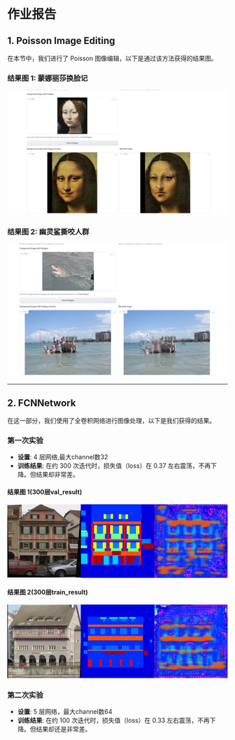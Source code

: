 # 作业报告

## 1. Poisson Image Editing

在本节中，我们进行了 Poisson 图像编辑，以下是通过该方法获得的结果图。

### 结果图 1: 蒙娜丽莎换脸记
![结果图 1](mennalisha.png)  

### 结果图 2: 幽灵鲨撕咬人群
![结果图 2](ghostfish.png) 

---

## 2. FCNNetwork

在这一部分，我们使用了全卷积网络进行图像处理，以下是我们获得的结果。

### 第一次实验
- **设置**: 4 层网络,最大channel数32
- **训练结果**: 在约 300 次迭代时，损失值（loss）在 0.37 左右震荡，不再下降。但结果却非常差。

#### 结果图 1(300层val_result)
![结果图 3](badresult1.png)  
#### 结果图 2(300层train_result)
![结果图 4](badresult2.png)  

### 第二次实验
- **设置**: 5 层网络，最大channel数64
- **训练结果**: 在约 100 次迭代时，损失值（loss）在 0.33 左右震荡，不再下降。但结果却还是非常差。


